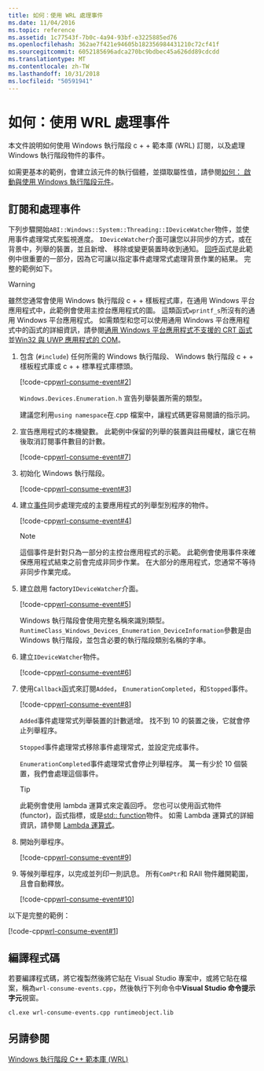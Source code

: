 ```yaml
---
title: 如何：使用 WRL 處理事件
ms.date: 11/04/2016
ms.topic: reference
ms.assetid: 1c77543f-7b0c-4a94-93bf-e3225885ed76
ms.openlocfilehash: 362ae7f421e94605b182356984431210c72cf41f
ms.sourcegitcommit: 6052185696adca270bc9bdbec45a626dd89cdcdd
ms.translationtype: MT
ms.contentlocale: zh-TW
ms.lasthandoff: 10/31/2018
ms.locfileid: "50591941"
---
```

# <a name="how-to-handle-events-using-wrl"></a>如何：使用 WRL 處理事件

本文件說明如何使用 Windows 執行階段 c + + 範本庫 (WRL) 訂閱，以及處理 Windows 執行階段物件的事件。

如需更基本的範例，會建立該元件的執行個體，並擷取屬性值，請參閱[如何： 啟動與使用 Windows 執行階段元件](../windows/how-to-activate-and-use-a-windows-runtime-component-using-wrl.md)。

## <a name="subscribing-to-and-handling-events"></a>訂閱和處理事件

下列步驟開始`ABI::Windows::System::Threading::IDeviceWatcher`物件，並使用事件處理常式來監視進度。 `IDeviceWatcher`介面可讓您以非同步的方式，或在背景中，列舉的裝置，並且新增、 移除或變更裝置時收到通知。 [回呼](../windows/callback-function-windows-runtime-cpp-template-library.md)函式是此範例中很重要的一部分，因為它可讓以指定事件處理常式處理背景作業的結果。 完整的範例如下。

> [!WARNING]
> 雖然您通常會使用 Windows 執行階段 c + + 樣板程式庫，在通用 Windows 平台應用程式中，此範例會使用主控台應用程式的圖。 這類函式`wprintf_s`所沒有的通用 Windows 平台應用程式。 如需類型和您可以使用通用 Windows 平台應用程式中的函式的詳細資訊，請參閱[通用 Windows 平台應用程式不支援的 CRT 函式](../cppcx/crt-functions-not-supported-in-universal-windows-platform-apps.md)並[Win32 與 UWP 應用程式的 COM](/uwp/win32-and-com/win32-and-com-for-uwp-apps)。

1. 包含 (`#include`) 任何所需的 Windows 執行階段、 Windows 執行階段 c + + 樣板程式庫或 c + + 標準程式庫標頭。

   [!code-cpp[wrl-consume-event#2](../windows/codesnippet/CPP/how-to-handle-events-using-wrl_1.cpp)]

   `Windows.Devices.Enumeration.h` 宣告列舉裝置所需的類型。

   建議您利用`using namespace`在.cpp 檔案中，讓程式碼更容易閱讀的指示詞。

2. 宣告應用程式的本機變數。 此範例中保留的列舉的裝置與註冊權杖，讓它在稍後取消訂閱事件數目的計數。

   [!code-cpp[wrl-consume-event#7](../windows/codesnippet/CPP/how-to-handle-events-using-wrl_2.cpp)]

3. 初始化 Windows 執行階段。

   [!code-cpp[wrl-consume-event#3](../windows/codesnippet/CPP/how-to-handle-events-using-wrl_3.cpp)]

4. 建立[事件](../windows/event-class-windows-runtime-cpp-template-library.md)同步處理完成的主要應用程式的列舉型別程序的物件。

   [!code-cpp[wrl-consume-event#4](../windows/codesnippet/CPP/how-to-handle-events-using-wrl_4.cpp)]

   > [!NOTE]
   > 這個事件是針對只為一部分的主控台應用程式的示範。 此範例會使用事件來確保應用程式結束之前會完成非同步作業。 在大部分的應用程式，您通常不等待非同步作業完成。

5. 建立啟用 factory`IDeviceWatcher`介面。

   [!code-cpp[wrl-consume-event#5](../windows/codesnippet/CPP/how-to-handle-events-using-wrl_5.cpp)]

   Windows 執行階段會使用完整名稱來識別類型。 `RuntimeClass_Windows_Devices_Enumeration_DeviceInformation`參數是由 Windows 執行階段，並包含必要的執行階段類別名稱的字串。

6. 建立`IDeviceWatcher`物件。

   [!code-cpp[wrl-consume-event#6](../windows/codesnippet/CPP/how-to-handle-events-using-wrl_6.cpp)]

7. 使用`Callback`函式來訂閱`Added`， `EnumerationCompleted`，和`Stopped`事件。

   [!code-cpp[wrl-consume-event#8](../windows/codesnippet/CPP/how-to-handle-events-using-wrl_7.cpp)]

   `Added`事件處理常式列舉裝置的計數遞增。 找不到 10 的裝置之後，它就會停止列舉程序。

   `Stopped`事件處理常式移除事件處理常式，並設定完成事件。

   `EnumerationCompleted`事件處理常式會停止列舉程序。 萬一有少於 10 個裝置，我們會處理這個事件。

   > [!TIP]
   > 此範例會使用 lambda 運算式來定義回呼。 您也可以使用函式物件 (functor)，函式指標，或是[std:: function](../standard-library/function-class.md)物件。 如需 Lambda 運算式的詳細資訊，請參閱 [Lambda 運算式](../cpp/lambda-expressions-in-cpp.md)。

8. 開始列舉程序。

   [!code-cpp[wrl-consume-event#9](../windows/codesnippet/CPP/how-to-handle-events-using-wrl_8.cpp)]

9. 等候列舉程序，以完成並列印一則訊息。 所有`ComPtr`和 RAII 物件離開範圍，且會自動釋放。

   [!code-cpp[wrl-consume-event#10](../windows/codesnippet/CPP/how-to-handle-events-using-wrl_9.cpp)]

以下是完整的範例：

[!code-cpp[wrl-consume-event#1](../windows/codesnippet/CPP/how-to-handle-events-using-wrl_10.cpp)]

## <a name="compiling-the-code"></a>編譯程式碼

若要編譯程式碼，將它複製然後將它貼在 Visual Studio 專案中，或將它貼在檔案，稱為`wrl-consume-events.cpp`，然後執行下列命令中**Visual Studio 命令提示字元**視窗。

`cl.exe wrl-consume-events.cpp runtimeobject.lib`

## <a name="see-also"></a>另請參閱

[Windows 執行階段 C++ 範本庫 (WRL)](../windows/windows-runtime-cpp-template-library-wrl.md)